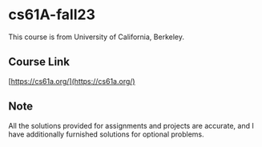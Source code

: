 # cs61A-fall23  
This course is from University of California, Berkeley.

## Course Link  
[https://cs61a.org/](https://cs61a.org/) 

## Note  
All the solutions provided for assignments and projects are accurate, and I have additionally furnished solutions for optional problems.
